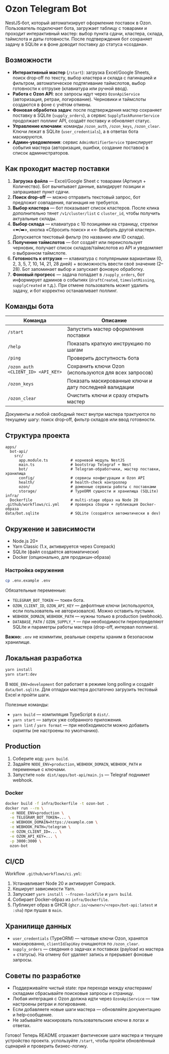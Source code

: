 # Ozon Telegram Bot

NestJS‑бот, который автоматизирует оформление поставок в Ozon. Пользователь подключает бота, загружает таблицу с товарами и проходит интерактивный мастер: выбор пункта сдачи, кластера, склада, таймслота и даты готовности. После подтверждения бот сохраняет задачу в SQLite и в фоне доводит поставку до статуса «создана».

## Возможности
- **Интерактивный мастер** (`/start`): загрузка Excel/Google Sheets, поиск drop‑off по тексту, выбор кластера и склада с пагинацией и фильтром, автоматическое подтягивание таймслотов, выбор готовности к отгрузке (клавиатура или ручной ввод).
- **Работа с Ozon API**: все запросы идут через `OzonApiService` (авторизация, ретраи, логирование). Черновики и таймслоты создаются в фоне с учётом отмены.
- **Фоновая обработка задач**: после подтверждения мастер сохраняет поставку в SQLite (`supply_orders`), а сервис `SupplyTaskRunnerService` продолжает поллинг API, создаёт поставку и обновляет статус.
- **Управление ключами**: команды `/ozon_auth`, `/ozon_keys`, `/ozon_clear`. Ключи лежат в SQLite (`user_credentials`), а в ответах бота маскируются.
- **Админ‑уведомления**: сервис `AdminNotifierService` транслирует события мастера (авторизация, ошибки, создание поставок) в список администраторов.

## Как проходит мастер поставки
1. **Загрузка файла** — Excel/Google Sheet с товарами (Артикул + Количество). Бот вычитывает данные, валидирует позиции и запрашивает пункт сдачи.
2. **Поиск drop‑off** — можно отправить текстовый запрос, бот предложит совпадения, пагинация не требуется.
3. **Выбор кластера** — бот показывает список кластеров. После клика дополнительно тянет `/v1/cluster/list` с `cluster_id`, чтобы получить актуальные склады.
4. **Выбор склада** — клавиатура с 10 позициями на страницу, стрелки «⬅️/➡️», кнопка «Сбросить поиск» и «← Выбрать другой кластер». Допускается текстовый фильтр (по названию или ID склада).
5. **Получение таймслотов** — бот создаёт или переиспользует черновик, получает список складов/таймслотов из API и уведомляет о выбранном таймслоте.
6. **Готовность к отгрузке** — клавиатура с популярными вариантами (0, 2, 3, 5, 7, 10, 14, 21, 28 дней) + возможность ввести своё значение (2–28). Бот запоминает выбор и запускает фоновую обработку.
7. **Фоновый прогресс** — задача попадает в `/supply_orders`, бот информирует админов о событиях (`draftCreated`, `timeslotMissing`, `supplyCreated` и т.д.). При отмене пользователь может удалить задачу, и бот корректно останавливает поллинг.

## Команды бота

| Команда | Описание |
| ------- | -------- |
| `/start` | Запустить мастер оформления поставки |
| `/help` | Показать краткую инструкцию по шагам |
| `/ping` | Проверить доступность бота |
| `/ozon_auth <CLIENT_ID> <API_KEY>` | Сохранить ключи Ozon (используются для всех запросов) |
| `/ozon_keys` | Показать маскированные ключи и дату последней валидации |
| `/ozon_clear` | Очистить ключи и сразу открыть мастер |

Документы и любой свободный текст внутри мастера трактуются по текущему шагу: поиск drop‑off, фильтр складов или ввод готовности.

## Структура проекта
```
apps/
  bot-api/
    src/
      app.module.ts          # корневой модуль NestJS
      main.ts                # bootstrap Telegraf + Nest
      bot/                   # Telegram-обработчики, мастер поставки, хранилища
      config/                # сервисы конфигурации и Ozon API
      health/                # health-check контроллер
      ozon/                  # доменные сервисы работы с поставками
      storage/               # TypeORM сущности и хранилища (SQLite)
infra/
  Dockerfile                 # multi-stage образ на Node 20
.github/workflows/ci.yml     # проверка сборки + публикация Docker-образа
data/bot.sqlite              # SQLite (создаётся автоматически в dev)
```

## Окружение и зависимости
- Node.js 20+
- Yarn Classic (1.x, активируется через Corepack)
- SQLite (файл создаётся автоматически)
- Docker (опционально, для продакшн-образа)

### Настройка окружения
```bash
cp .env.example .env
```
Обязательные переменные:
- `TELEGRAM_BOT_TOKEN` — токен бота.
- `OZON_CLIENT_ID`, `OZON_API_KEY` — дефолтные ключи (используются, если пользователь не авторизовался). Можно оставить пустыми.
- `WEBHOOK_DOMAIN`, `WEBHOOK_PATH` — нужны только в production (webhook).
- `DATABASE_PATH` / `OZON_SUPPLY_*` — при необходимости переопределяют SQLite и параметры работы мастера (drop-off, интервал поллинга).

**Важно:** `.env` не коммитим, реальные секреты храним в безопасном хранилище.

## Локальная разработка
```bash
yarn install
yarn start:dev
```
В `NODE_ENV=development` бот работает в режиме long polling и создаёт `data/bot.sqlite`. Для отладки мастера достаточно загрузить тестовый Excel и пройти шаги.

Полезные команды:
- `yarn build` — компиляция TypeScript в `dist/`.
- `yarn start` — запуск уже собранного приложения.
- `yarn lint` / `yarn format` — при необходимости можно добавить скрипты (не настроены по умолчанию).

## Production
1. Соберите код: `yarn build`.
2. Задайте `NODE_ENV=production`, `WEBHOOK_DOMAIN`, `WEBHOOK_PATH` и переменные с ключами.
3. Запустите `node dist/apps/bot-api/main.js` — Telegraf поднимет webhook.

### Docker
```bash
docker build -f infra/Dockerfile -t ozon-bot .
docker run --rm \
  -e NODE_ENV=production \
  -e TELEGRAM_BOT_TOKEN=... \
  -e WEBHOOK_DOMAIN=https://example.com \
  -e WEBHOOK_PATH=/telegram \
  -e OZON_CLIENT_ID=... \
  -e OZON_API_KEY=... \
  -p 3000:3000 \
  ozon-bot
```

## CI/CD
Workflow `.github/workflows/ci.yml`:
1. Устанавливает Node 20 и активирует Corepack.
2. Кеширует зависимости Yarn.
3. Запускает `yarn install --frozen-lockfile` и `yarn build`.
4. Собирает Docker-образ из `infra/Dockerfile`.
5. Публикует образ в GHCR (`ghcr.io/<owner>/<repo>/bot-api:latest` и `:sha`) при пушах в `main`.

## Хранилище данных
- `user_credentials` (TypeORM) — чатовые ключи Ozon, хранятся маскированно, `clientId`/`apiKey` очищаются по `/ozon_clear`.
- `supply_orders` — сведения о задачах и поставках (payload из мастера + статусы). На отмену бот удаляет запись и прерывает фоновые запросы.

## Советы по разработке
- Поддерживайте чистый state: при переходе между кластерами/складами сбрасывайте поисковые запросы и страницу.
- Любая интеграция с Ozon должна идти через `OzonApiService` — там настроены ретраи и логирование.
- Если добавляете новые шаги мастера — обновляйте документацию и help‑сообщение.
- Не забывайте маскировать пользовательские ключи в логах и ответах.

Готово! Теперь README отражает фактические шаги мастера и текущее устройство проекта. успользуйте `/start`, чтобы пройти обновлённый сценарий и проверить бизнес-логику. 
